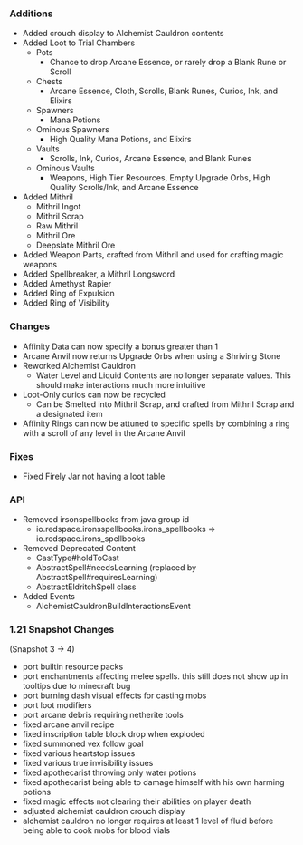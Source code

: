 ### Additions
- Added crouch display to Alchemist Cauldron contents
- Added Loot to Trial Chambers
  - Pots
    - Chance to drop Arcane Essence, or rarely drop a Blank Rune or Scroll 
  - Chests
    - Arcane Essence, Cloth, Scrolls, Blank Runes, Curios, Ink, and Elixirs
  - Spawners
    - Mana Potions
  - Ominous Spawners
    - High Quality Mana Potions, and Elixirs
  - Vaults
    - Scrolls, Ink, Curios, Arcane Essence, and Blank Runes
  - Ominous Vaults
    - Weapons, High Tier Resources, Empty Upgrade Orbs, High Quality Scrolls/Ink, and Arcane Essence
- Added Mithril
  - Mithril Ingot
  - Mithril Scrap
  - Raw Mithril
  - Mithril Ore
  - Deepslate Mithril Ore
- Added Weapon Parts, crafted from Mithril and used for crafting magic weapons
- Added Spellbreaker, a Mithril Longsword
- Added Amethyst Rapier
- Added Ring of Expulsion
- Added Ring of Visibility

### Changes
- Affinity Data can now specify a bonus greater than 1
- Arcane Anvil now returns Upgrade Orbs when using a Shriving Stone
- Reworked Alchemist Cauldron
  - Water Level and Liquid Contents are no longer separate values. This should make interactions much more intuitive
- Loot-Only curios can now be recycled
  - Can be Smelted into Mithril Scrap, and crafted from Mithril Scrap and a designated item
- Affinity Rings can now be attuned to specific spells by combining a ring with a scroll of any level in the Arcane Anvil

### Fixes
- Fixed Firely Jar not having a loot table
### API
- Removed irsonspellbooks from java group id
  - io.redspace.ironsspellbooks.irons_spellbooks => io.redspace.irons_spellbooks
- Removed Deprecated Content
  - CastType#holdToCast
  - AbstractSpell#needsLearning (replaced by AbstractSpell#requiresLearning)
  - AbstractEldritchSpell class
- Added Events
  - AlchemistCauldronBuildInteractionsEvent

### 1.21 Snapshot Changes
(Snapshot 3 -> 4)
- port builtin resource packs
- port enchantments affecting melee spells. this still does not show up in tooltips due to minecraft bug
- port burning dash visual effects for casting mobs
- port loot modifiers
- port arcane debris requiring netherite tools
- fixed arcane anvil recipe
- fixed inscription table block drop when exploded
- fixed summoned vex follow goal
- fixed various heartstop issues
- fixed various true invisibility issues
- fixed apothecarist throwing only water potions
- fixed apothecarist being able to damage himself with his own harming potions
- fixed magic effects not clearing their abilities on player death
- adjusted alchemist cauldron crouch display
- alchemist cauldron no longer requires at least 1 level of fluid before being able to cook mobs for blood vials


